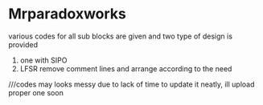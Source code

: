 # Mrparadoxworks
various codes for all sub blocks are given 
and two type of design is provided 
1. one with SIPO
2. LFSR
remove comment lines and arrange according to the need

///codes may looks messy due to lack of time to update it neatly, ill upload proper one soon
